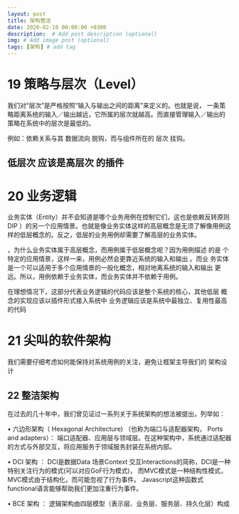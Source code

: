 ```yaml
---
layout: post
title: 架构整洁
date: 2020-02-10 00:00:00 +0300
description:  # Add post description (optional)
img: # Add image post (optional)
tags: [架构] # add tag
---
```



# 19 策略与层次（Level）

我们对“层次”是严格按照“输入与输出之间的距离”来定义的。也就是说，
一条策略距离系统的输入／输出越远，它所属的层次就越高。而直接管理输入／输出的
策略在系统中的层次是最低的。

例如：依赖关系与其 数据流向 脱钩，而与组件所在的 层次 挂钩。
## 低层次 应该是高层次 的插件


# 20 业务逻辑

业务实体（Entity）并不会知道是哪个业务用例在控制它们，这也是依赖反转原则
DIP ）的另一个应用情景。也就是像业务实体这样的高层概念是无须了解像用例这
样的低层概念的。反之，低层的业务用例却需要了解高层的业务实体。

，为什么业务实体属于高层概念，而用例属于低层概念呢？因为用例描述
的是 个特定的应用情景，这样一来，用例必然会更靠近系统的输入和输出 。而业
务实体是一个可以适用于多个应用情景的一般化概念，相对地离系统的输入和输出
更远。所以，用例依赖于业务实体，而业务实体并不依赖于用例。

在理想情况下，这部分代表业务逻辑的代码应该是整个系统的核心，其他低层
概念的实现应该以插件形式接入系统中 业务逻辑应该是系统中最独立、复用性最高
的代码

# 21 尖叫的软件架构

我们需要仔细考虑如何能保持对系统用例的关注，避免让框架主导我们的
架构设计

## 22 整洁架构

在过去的几十年中，我们曾见证过一系列关于系统架构的想法被提出，列举如：

• 六边形架构（ Hexagonal Architecture) （也称为端口与适配器架构， Ports and adapters）：
端口适配器、应用层与领域层。在这种架构中，系统通过适配器的方式与外部交互，将应用服务于领域服务封装在系统内部。

• DCI 架构 ：
DCI是数据Data 场景Context 交互Interactions的简称，DCI是一种特别关注行为的模式(可以对应GoF行为模式)，
而MVC模式是一种结构性模式，MVC模式由于结构化，而可能忽视了行为事件。
Javascript这种函数式functional语言能够帮助我们更加注重行为事件。

• BCE 架构 ：
逻辑架构由四层模型（表示层、业务层、服务层、持久化层）构成

